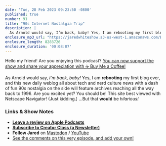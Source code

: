 ```yaml
---
date: 'Tue, 28 Feb 2023 09:23:50 -0800'
published: true
number: 91
title: "90s Internet Nostalgia Trip"
description: |
  As Arnold would say, I’m back, baby! Yes, I am rebooting my first blog ever, and this new daily weblog all about tech and nerd culture news with a dash of fun 90s nostalgia on the side will feature archives reaching all the way back to 1996. Are you excited yet? You should be!
enclosure_mp3_url: "https://jaredwhiteshow.s3-us-west-1.amazonaws.com/Episode%2091%20-%2090s%20Internet%20Nostalgia%20Trip.mp3"
enclosure_length: 8283726
enclosure_duration: '00:08:07'
---
```


Hello my friend! Are you enjoying this podcast? [You can now support the show and share your appreciation with ☕️ Buy Me a Coffee!](https://buymeacoffee.com/jaredwhite)

As Arnold would say, _I’m back, baby!_ Yes, I am **rebooting** my first blog ever, and this new daily weblog all about tech and nerd culture news with a dash of fun 90s nostalgia on the side will feature archives reaching all the way back to 1996. Are you excited yet? You should be! This site best viewed with Netscape Navigator! (Just kidding.) …But that **would** be _hilarious!_

### Links & Show Notes

* **[Leave a review on Apple Podcasts](https://podcasts.apple.com/us/podcast/fresh-fusion/id1387528457)**
* **[Subscribe to Creator Class (a Newsletter)](https://jaredwhite.com/creator-class)**
* **Follow Jared** on [Mastodon](https://indieweb.social/@jaredwhite) / [YouTube](https://www.youtube.com/@jaredcwhite)
* [See the comments on this very episode, and add your own!](https://jaredwhite.com/podcast/91)